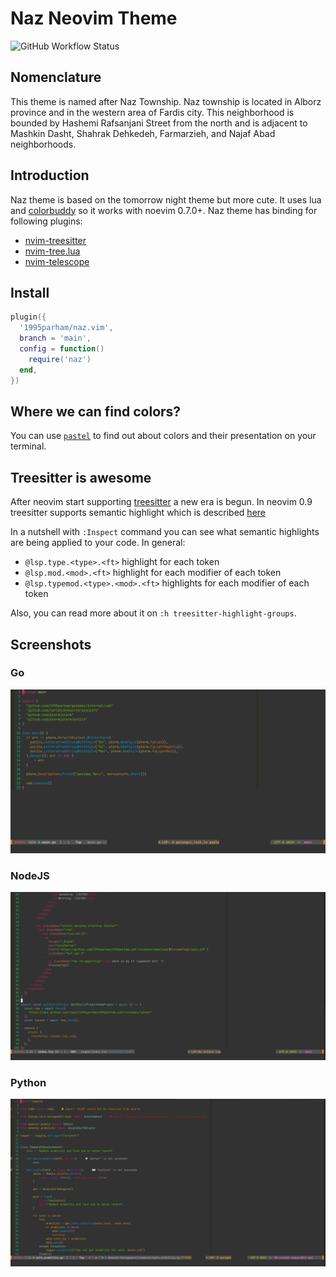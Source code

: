 # Naz Neovim Theme

![GitHub Workflow Status](https://img.shields.io/github/actions/workflow/status/1995parham/naz.vim/lint.yaml?label=ci&logo=github&style=flat-square&branch=main)

## Nomenclature

This theme is named after Naz Township.
Naz township is located in Alborz province and in the western area of Fardis city.
This neighborhood is bounded by Hashemi Rafsanjani Street from the north and is adjacent to Mashkin Dasht,
Shahrak Dehkedeh, Farmarzieh, and Najaf Abad neighborhoods.

## Introduction

Naz theme is based on the tomorrow night theme but more cute.
It uses lua and [colorbuddy](https://github.com/tjdevries/colorbuddy.nvim) so it works with noevim 0.7.0+.
Naz theme has binding for following plugins:

- [nvim-treesitter](https://github.com/nvim-treesitter/nvim-treesitter)
- [nvim-tree.lua](https://github.com/kyazdani42/nvim-tree.lua)
- [nvim-telescope](https://github.com/nvim-telescope/telescope.nvim)

## Install

```lua
plugin({
  '1995parham/naz.vim',
  branch = 'main',
  config = function()
    require('naz')
  end,
})
```

## Where we can find colors?

You can use [`pastel`](https://github.com/sharkdp/pastel) to find out about colors
and their presentation on your terminal.

## Treesitter is awesome

After neovim start supporting [treesitter](https://github.com/tree-sitter/) a new era is begun.
In neovim 0.9 treesitter supports semantic highlight
which is described [here](https://gist.github.com/swarn/fb37d9eefe1bc616c2a7e476c0bc0316)

In a nutshell with `:Inspect` command you can see what semantic highlights are being applied to your code.
In general:

- `@lsp.type.<type>.<ft>` highlight for each token
- `@lsp.mod.<mod>.<ft>` highlight for each modifier of each token
- `@lsp.typemod.<type>.<mod>.<ft>` highlights for each modifier of each token

Also, you can read more about it on `:h treesitter-highlight-groups`.

## Screenshots

### Go

![python sample](screenshots/go.png)

### NodeJS

![nodejs sample](screenshots/nodejs.png)

### Python

![python sample](screenshots/python.png)
